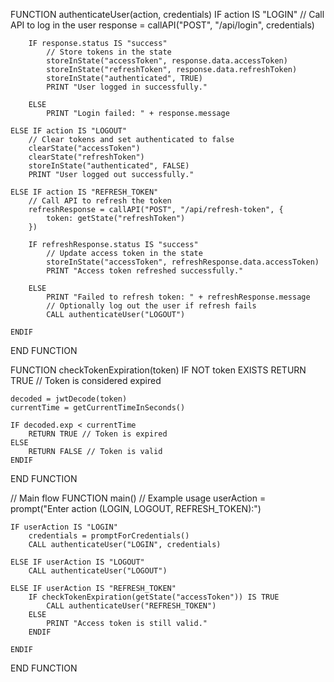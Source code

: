 FUNCTION authenticateUser(action, credentials)
IF action IS "LOGIN"
// Call API to log in the user
response = callAPI("POST", "/api/login", credentials)

        IF response.status IS "success"
            // Store tokens in the state
            storeInState("accessToken", response.data.accessToken)
            storeInState("refreshToken", response.data.refreshToken)
            storeInState("authenticated", TRUE)
            PRINT "User logged in successfully."

        ELSE
            PRINT "Login failed: " + response.message

    ELSE IF action IS "LOGOUT"
        // Clear tokens and set authenticated to false
        clearState("accessToken")
        clearState("refreshToken")
        storeInState("authenticated", FALSE)
        PRINT "User logged out successfully."

    ELSE IF action IS "REFRESH_TOKEN"
        // Call API to refresh the token
        refreshResponse = callAPI("POST", "/api/refresh-token", {
            token: getState("refreshToken")
        })

        IF refreshResponse.status IS "success"
            // Update access token in the state
            storeInState("accessToken", refreshResponse.data.accessToken)
            PRINT "Access token refreshed successfully."

        ELSE
            PRINT "Failed to refresh token: " + refreshResponse.message
            // Optionally log out the user if refresh fails
            CALL authenticateUser("LOGOUT")

    ENDIF

END FUNCTION

FUNCTION checkTokenExpiration(token)
IF NOT token EXISTS
RETURN TRUE // Token is considered expired

    decoded = jwtDecode(token)
    currentTime = getCurrentTimeInSeconds()

    IF decoded.exp < currentTime
        RETURN TRUE // Token is expired
    ELSE
        RETURN FALSE // Token is valid
    ENDIF

END FUNCTION

// Main flow
FUNCTION main()
// Example usage
userAction = prompt("Enter action (LOGIN, LOGOUT, REFRESH_TOKEN):")

    IF userAction IS "LOGIN"
        credentials = promptForCredentials()
        CALL authenticateUser("LOGIN", credentials)

    ELSE IF userAction IS "LOGOUT"
        CALL authenticateUser("LOGOUT")

    ELSE IF userAction IS "REFRESH_TOKEN"
        IF checkTokenExpiration(getState("accessToken")) IS TRUE
            CALL authenticateUser("REFRESH_TOKEN")
        ELSE
            PRINT "Access token is still valid."
        ENDIF

    ENDIF

END FUNCTION
